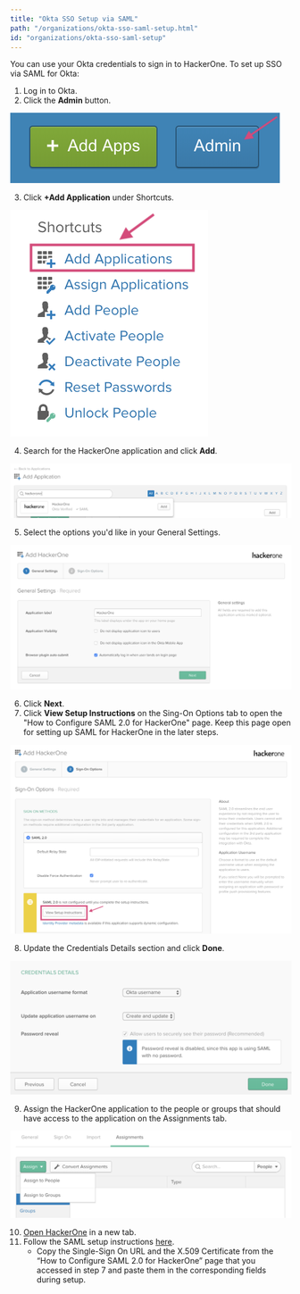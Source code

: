 ```yaml
---
title: "Okta SSO Setup via SAML"
path: "/organizations/okta-sso-saml-setup.html"
id: "organizations/okta-sso-saml-setup"
---
```


You can use your Okta credentials to sign in to HackerOne. To set up SSO via SAML for Okta:

1. Log in to Okta.
2. Click the <b>Admin</b> button.

![okta admin button](./images/okta-1.png)

3. Click <b>+Add Application</b> under Shortcuts.

![okta shortcuts](./images/okta-2.png)

4. Search for the HackerOne application and click <b>Add</b>.

![add HackerOne in okta](./images/okta-3.png)

5. Select the options you'd like in your General Settings.

![okta general settings](./images/okta-4.png)

6. Click <b>Next</b>.
7. Click <b>View Setup Instructions</b> on the Sing-On Options tab to open the "How to Configure SAML 2.0 for HackerOne" page. Keep this page open for setting up SAML for HackerOne in the later steps.

![okta saml 2.0](./images/okta-5.png)

8. Update the Credentials Details section and click <b>Done</b>.

![okta credentials details](./images/okta-6.png)

9. Assign the HackerOne application to the people or groups that should have access to the application on the Assignments tab.

![assign people/groups](./images/okta-7.png)

10. [Open HackerOne](https://www.hackerone.com/) in a new tab.
11. Follow the SAML setup instructions [here](/organizations/single-sign-on-sso-via-saml.html).<br><ul><li>Copy the Single-Sign On URL and the X.509 Certificate from the “How to Configure SAML 2.0 for HackerOne” page that you accessed in step 7 and paste them in the corresponding fields during setup.</li></ul></br>
